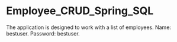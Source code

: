 # Employee_CRUD_Spring_SQL
The application is designed to work with a list of employees. Name: bestuser. Password: bestuser.
